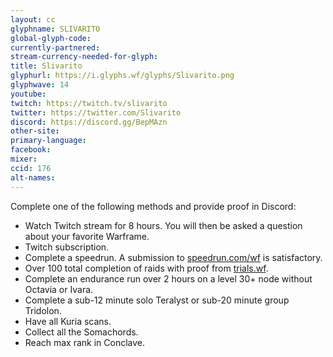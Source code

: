 ```yaml
---
layout: cc
glyphname: SLIVARITO
global-glyph-code: 
currently-partnered: 
stream-currency-needed-for-glyph: 
title: Slivarito
glyphurl: https://i.glyphs.wf/glyphs/Slivarito.png
glyphwave: 14
youtube: 
twitch: https://twitch.tv/slivarito
twitter: https://twitter.com/Slivarito
discord: https://discord.gg/BepMAzn
other-site: 
primary-language: 
facebook: 
mixer: 
ccid: 176
alt-names: 
---
```

Complete one of the following methods and provide proof in Discord:
* Watch Twitch stream for 8 hours. You will then be asked a question about your favorite Warframe.
* Twitch subscription.
* Complete a speedrun. A submission to [speedrun.com/wf](https://www.speedrun.com/wf) is satisfactory.
* Over 100 total completion of raids with proof from [trials.wf](https://trials.wf).
* Complete an endurance run over 2 hours on a level 30+ node without Octavia or Ivara.
* Complete a sub-12 minute solo Teralyst or sub-20 minute group Tridolon.
* Have all Kuria scans.
* Collect all the Somachords.
* Reach max rank in Conclave.
